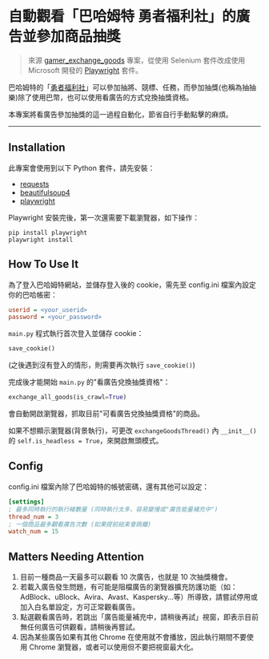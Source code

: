 # 自動觀看「巴哈姆特 勇者福利社」的廣告並參加商品抽獎

> 來源 [gamer_exchange_goods](https://github.com/Jia35/gamer_exchange_goods) 專案，從使用 Selenium 套件改成使用 Microsoft 開發的 [Playwright](https://playwright.dev/python/) 套件。

巴哈姆特的「[勇者福利社](https://fuli.gamer.com.tw/)」可以參加抽將、競標、任務，而參加抽獎(也稱為抽抽樂)除了使用巴幣，也可以使用看廣告的方式兌換抽獎資格。

本專案將看廣告參加抽獎的這一過程自動化，節省自行手動點擊的麻煩。

----------------------

## Installation

此專案會使用到以下 Python 套件，請先安裝：

* [requests](https://pypi.org/project/requests/)
* [beautifulsoup4](https://pypi.org/project/beautifulsoup4/)
* [playwright](https://pypi.org/project/playwright/)

Playwright 安裝完後，第一次還需要下載瀏覽器，如下操作：

```Shell
pip install playwright
playwright install
```

## How To Use It

為了登入巴哈姆特網站，並儲存登入後的 cookie，需先至 config.ini 檔案內設定你的巴哈帳密：

```ini
userid = <your_userid>
password = <your_password>
```

`main.py` 程式執行首次登入並儲存 cookie：

```python
save_cookie()
```

(之後遇到沒有登入的情形，則需要再次執行 `save_cookie()`)
<br>

完成後才能開始 `main.py` 的"看廣告兌換抽獎資格"：

```python
exchange_all_goods(is_crawl=True)
```

會自動開啟瀏覽器，抓取目前"可看廣告兌換抽獎資格"的商品。
<br>

如果不想顯示瀏覽器(背景執行)，可更改 `exchangeGoodsThread()` 內 `__init__()` 的 `self.is_headless = True`，來開啟無頭模式。

## Config

config.ini 檔案內除了巴哈姆特的帳號密碼，還有其他可以設定：

```ini
[settings]
; 最多同時執行的執行緒數量 (同時執行太多，容易變慢或"廣告能量補充中")
thread_num = 3
; 一個商品最多觀看廣告次數 (如果提前結束會跳離)
watch_num = 15
```

## Matters Needing Attention

1. 目前一種商品一天最多可以觀看 10 次廣告，也就是 10 次抽獎機會。
2. 若載入廣告發生問題，有可能是阻檔廣告的瀏覽器擴充防護功能（如：AdBlock、uBlock、Avira、Avast、Kaspersky...等）所導致，請嘗試停用或加入白名單設定，方可正常觀看廣告。
3. 點選觀看廣告時，若跳出「廣告能量補充中，請稍後再試」視窗，即表示目前無任何廣告可供觀看，請稍後再嘗試。
4. 因為某些廣告如果有其他 Chrome 在使用就不會播放，因此執行期間不要使用 Chrome 瀏覽器，或者可以使用但不要把視窗最大化。
